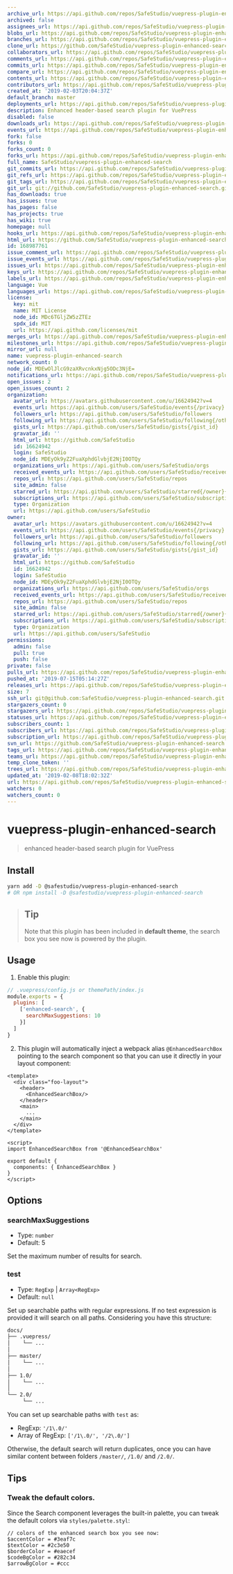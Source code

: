 ```yaml
---
archive_url: https://api.github.com/repos/SafeStudio/vuepress-plugin-enhanced-search/{archive_format}{/ref}
archived: false
assignees_url: https://api.github.com/repos/SafeStudio/vuepress-plugin-enhanced-search/assignees{/user}
blobs_url: https://api.github.com/repos/SafeStudio/vuepress-plugin-enhanced-search/git/blobs{/sha}
branches_url: https://api.github.com/repos/SafeStudio/vuepress-plugin-enhanced-search/branches{/branch}
clone_url: https://github.com/SafeStudio/vuepress-plugin-enhanced-search.git
collaborators_url: https://api.github.com/repos/SafeStudio/vuepress-plugin-enhanced-search/collaborators{/collaborator}
comments_url: https://api.github.com/repos/SafeStudio/vuepress-plugin-enhanced-search/comments{/number}
commits_url: https://api.github.com/repos/SafeStudio/vuepress-plugin-enhanced-search/commits{/sha}
compare_url: https://api.github.com/repos/SafeStudio/vuepress-plugin-enhanced-search/compare/{base}...{head}
contents_url: https://api.github.com/repos/SafeStudio/vuepress-plugin-enhanced-search/contents/{+path}
contributors_url: https://api.github.com/repos/SafeStudio/vuepress-plugin-enhanced-search/contributors
created_at: '2019-02-03T20:04:37Z'
default_branch: master
deployments_url: https://api.github.com/repos/SafeStudio/vuepress-plugin-enhanced-search/deployments
description: Enhanced header-based search plugin for VuePress
disabled: false
downloads_url: https://api.github.com/repos/SafeStudio/vuepress-plugin-enhanced-search/downloads
events_url: https://api.github.com/repos/SafeStudio/vuepress-plugin-enhanced-search/events
fork: false
forks: 0
forks_count: 0
forks_url: https://api.github.com/repos/SafeStudio/vuepress-plugin-enhanced-search/forks
full_name: SafeStudio/vuepress-plugin-enhanced-search
git_commits_url: https://api.github.com/repos/SafeStudio/vuepress-plugin-enhanced-search/git/commits{/sha}
git_refs_url: https://api.github.com/repos/SafeStudio/vuepress-plugin-enhanced-search/git/refs{/sha}
git_tags_url: https://api.github.com/repos/SafeStudio/vuepress-plugin-enhanced-search/git/tags{/sha}
git_url: git://github.com/SafeStudio/vuepress-plugin-enhanced-search.git
has_downloads: true
has_issues: true
has_pages: false
has_projects: true
has_wiki: true
homepage: null
hooks_url: https://api.github.com/repos/SafeStudio/vuepress-plugin-enhanced-search/hooks
html_url: https://github.com/SafeStudio/vuepress-plugin-enhanced-search
id: 168987761
issue_comment_url: https://api.github.com/repos/SafeStudio/vuepress-plugin-enhanced-search/issues/comments{/number}
issue_events_url: https://api.github.com/repos/SafeStudio/vuepress-plugin-enhanced-search/issues/events{/number}
issues_url: https://api.github.com/repos/SafeStudio/vuepress-plugin-enhanced-search/issues{/number}
keys_url: https://api.github.com/repos/SafeStudio/vuepress-plugin-enhanced-search/keys{/key_id}
labels_url: https://api.github.com/repos/SafeStudio/vuepress-plugin-enhanced-search/labels{/name}
language: Vue
languages_url: https://api.github.com/repos/SafeStudio/vuepress-plugin-enhanced-search/languages
license:
  key: mit
  name: MIT License
  node_id: MDc6TGljZW5zZTEz
  spdx_id: MIT
  url: https://api.github.com/licenses/mit
merges_url: https://api.github.com/repos/SafeStudio/vuepress-plugin-enhanced-search/merges
milestones_url: https://api.github.com/repos/SafeStudio/vuepress-plugin-enhanced-search/milestones{/number}
mirror_url: null
name: vuepress-plugin-enhanced-search
network_count: 0
node_id: MDEwOlJlcG9zaXRvcnkxNjg5ODc3NjE=
notifications_url: https://api.github.com/repos/SafeStudio/vuepress-plugin-enhanced-search/notifications{?since,all,participating}
open_issues: 2
open_issues_count: 2
organization:
  avatar_url: https://avatars.githubusercontent.com/u/16624942?v=4
  events_url: https://api.github.com/users/SafeStudio/events{/privacy}
  followers_url: https://api.github.com/users/SafeStudio/followers
  following_url: https://api.github.com/users/SafeStudio/following{/other_user}
  gists_url: https://api.github.com/users/SafeStudio/gists{/gist_id}
  gravatar_id: ''
  html_url: https://github.com/SafeStudio
  id: 16624942
  login: SafeStudio
  node_id: MDEyOk9yZ2FuaXphdGlvbjE2NjI0OTQy
  organizations_url: https://api.github.com/users/SafeStudio/orgs
  received_events_url: https://api.github.com/users/SafeStudio/received_events
  repos_url: https://api.github.com/users/SafeStudio/repos
  site_admin: false
  starred_url: https://api.github.com/users/SafeStudio/starred{/owner}{/repo}
  subscriptions_url: https://api.github.com/users/SafeStudio/subscriptions
  type: Organization
  url: https://api.github.com/users/SafeStudio
owner:
  avatar_url: https://avatars.githubusercontent.com/u/16624942?v=4
  events_url: https://api.github.com/users/SafeStudio/events{/privacy}
  followers_url: https://api.github.com/users/SafeStudio/followers
  following_url: https://api.github.com/users/SafeStudio/following{/other_user}
  gists_url: https://api.github.com/users/SafeStudio/gists{/gist_id}
  gravatar_id: ''
  html_url: https://github.com/SafeStudio
  id: 16624942
  login: SafeStudio
  node_id: MDEyOk9yZ2FuaXphdGlvbjE2NjI0OTQy
  organizations_url: https://api.github.com/users/SafeStudio/orgs
  received_events_url: https://api.github.com/users/SafeStudio/received_events
  repos_url: https://api.github.com/users/SafeStudio/repos
  site_admin: false
  starred_url: https://api.github.com/users/SafeStudio/starred{/owner}{/repo}
  subscriptions_url: https://api.github.com/users/SafeStudio/subscriptions
  type: Organization
  url: https://api.github.com/users/SafeStudio
permissions:
  admin: false
  pull: true
  push: false
private: false
pulls_url: https://api.github.com/repos/SafeStudio/vuepress-plugin-enhanced-search/pulls{/number}
pushed_at: '2019-07-15T05:14:27Z'
releases_url: https://api.github.com/repos/SafeStudio/vuepress-plugin-enhanced-search/releases{/id}
size: 7
ssh_url: git@github.com:SafeStudio/vuepress-plugin-enhanced-search.git
stargazers_count: 0
stargazers_url: https://api.github.com/repos/SafeStudio/vuepress-plugin-enhanced-search/stargazers
statuses_url: https://api.github.com/repos/SafeStudio/vuepress-plugin-enhanced-search/statuses/{sha}
subscribers_count: 1
subscribers_url: https://api.github.com/repos/SafeStudio/vuepress-plugin-enhanced-search/subscribers
subscription_url: https://api.github.com/repos/SafeStudio/vuepress-plugin-enhanced-search/subscription
svn_url: https://github.com/SafeStudio/vuepress-plugin-enhanced-search
tags_url: https://api.github.com/repos/SafeStudio/vuepress-plugin-enhanced-search/tags
teams_url: https://api.github.com/repos/SafeStudio/vuepress-plugin-enhanced-search/teams
temp_clone_token: ''
trees_url: https://api.github.com/repos/SafeStudio/vuepress-plugin-enhanced-search/git/trees{/sha}
updated_at: '2019-02-08T18:02:32Z'
url: https://api.github.com/repos/SafeStudio/vuepress-plugin-enhanced-search
watchers: 0
watchers_count: 0
---
```


# vuepress-plugin-enhanced-search

> enhanced header-based search plugin for VuePress

## Install

```bash
yarn add -D @safestudio/vuepress-plugin-enhanced-search
# OR npm install -D @safestudio/vuepress-plugin-enhanced-search
```

> ## Tip
> Note that this plugin has been included in **default theme**, the search box you see now is powered by the plugin.

## Usage

1. Enable this plugin:

```js
// .vuepress/config.js or themePath/index.js
module.exports = {
  plugins: [
    ['enhanced-search', {
      searchMaxSuggestions: 10
    }]
  ]
}
```

2. This plugin will automatically inject a webpack alias `@EnhancedSearchBox` pointing to the search component so that you can use it directly in your layout component:

```vue
<template>
  <div class="foo-layout">
    <header>
      <EnhancedSearchBox/>
    </header>
    <main>
      ...
    </main>
  </div>
</template>

<script>
import EnhancedSearchBox from '@EnhancedSearchBox'

export default {
  components: { EnhancedSearchBox }
}
</script>
```

## Options

### searchMaxSuggestions

- Type: `number`
- Default: 5

Set the maximum number of results for search.

### test

- Type: `RegExp` | `Array<RegExp>`
- Default: `null`

Set up searchable paths with regular expressions. If no test expression is provided it will search on all paths. Considering you have this structure:

```bash
docs/
├── .vuepress/
│    └── ...
│
├── master/
│    └── ...
│
├── 1.0/
│    └── ...
│
└── 2.0/
     └── ...
```

You can set up searchable paths with `test` as:

- RegExp: `'/1\.0/'`
- Array of RegExp: `['/1\.0/', '/2\.0/']`


Otherwise,  the default search will return duplicates, once you can have similar content between folders `/master/`, `/1.0/` and `/2.0/`.

## Tips

### Tweak the default colors.

Since the Search component leverages the built-in palette, you can tweak the default colors via `styles/palette.styl`:

```stylus
// colors of the enhanced search box you see now:
$accentColor = #3eaf7c
$textColor = #2c3e50
$borderColor = #eaecef
$codeBgColor = #282c34
$arrowBgColor = #ccc
```

